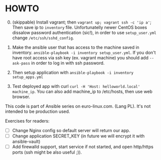 # HOWTO

0. (skippable) Install vagrant; then `vagrant up; vagrant ssh -c 'ip a'`; Then save ip to `inventory` file. Unfortunatelly newer CentOS boxes dissalow password authentication (sic!), in order to use `setup_user.yml` change `/etc/ssh/sshd_config`.

1. Make the ansible user that has access to the machine saved in inventory. `ansible-playbook -i inventory setup_user.yml`. If you don't have root access via ssh key (ex. vagrant machine) you should add `--ask-pass` in order to log in with ssh password.
2. Then setup application with `ansible-playbook -i inventory setup_apps.yml`
3. Test deployed app with curl `curl -H 'Host: helloworld.local' machine_ip`. You can also add machine_ip to /etc/hosts, then use web browser.

This code is part of Ansible series on euro-linux.com. (Lang PL). It's not intended to be production used.

Exercises for readers:

- [ ] Change Nginx config so default server will return our app.
- [ ] Change application SECRET_KEY (in future we will encrypt it with ansible-vault)
- [ ] Add firewalld support, start service if not started, and open http/https ports (ssh might be also useful ;)).
